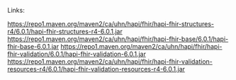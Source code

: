 Links:

https://repo1.maven.org/maven2/ca/uhn/hapi/fhir/hapi-fhir-structures-r4/6.0.1/hapi-fhir-structures-r4-6.0.1.jar
https://repo1.maven.org/maven2/ca/uhn/hapi/fhir/hapi-fhir-base/6.0.1/hapi-fhir-base-6.0.1.jar
https://repo1.maven.org/maven2/ca/uhn/hapi/fhir/hapi-fhir-validation/6.0.1/hapi-fhir-validation-6.0.1.jar
https://repo1.maven.org/maven2/ca/uhn/hapi/fhir/hapi-fhir-validation-resources-r4/6.0.1/hapi-fhir-validation-resources-r4-6.0.1.jar
